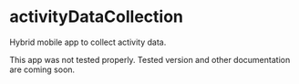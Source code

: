 # activityDataCollection
Hybrid mobile app to collect activity data.

This app was not tested properly. Tested version and other documentation are coming soon. 
